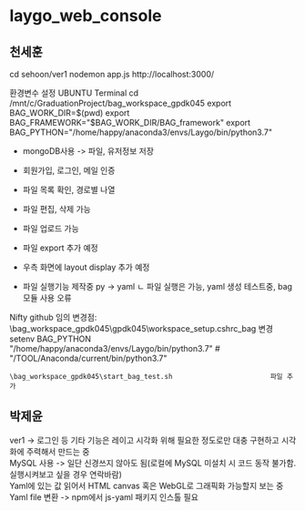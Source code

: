 # laygo_web_console

## 천세훈
cd sehoon/ver1
nodemon app.js
http://localhost:3000/

환경변수 설정
UBUNTU Terminal
  cd /mnt/c/GraduationProject/bag_workspace_gpdk045
  export BAG_WORK_DIR=$(pwd)
  export BAG_FRAMEWORK="$BAG_WORK_DIR/BAG_framework"
  export BAG_PYTHON="/home/happy/anaconda3/envs/Laygo/bin/python3.7"

- mongoDB사용 -> 파일, 유저정보 저장
- 회원가입, 로그인, 메일 인증 
- 파일 목록 확인, 경로별 나열
- 파일 편집, 삭제 가능
- 파일 업로드 가능

- 파일 export 추가 예정

- 우측 화면에 layout display 추가 예정

- 파일 실행기능 제작중 py -> yaml
  ㄴ 파일 실행은 가능, yaml 생성 테스트중, bag 모듈 사용 오류


Nifty github 임의 변경점:
    \bag_workspace_gpdk045\gpdk045\workspace_setup\.cshrc_bag       변경
        setenv BAG_PYTHON "/home/happy/anaconda3/envs/Laygo/bin/python3.7"   # "/TOOL/Anaconda/current/bin/python3.7"

    \bag_workspace_gpdk045\start_bag_test.sh                        파일 추가


## 박제윤
ver1 -> 로그인 등 기타 기능은 레이고 시각화 위해 필요한 정도로만 대충 구현하고 시각화에 주력해서 만드는 중  
MySQL 사용 -> 일단 신경쓰지 않아도 됨(로컬에 MySQL 미설치 시 코드 동작 불가함. 실행시켜보고 싶을 경우 연락바람)  
Yaml에 있는 값 읽어서 HTML canvas 혹은 WebGL로 그래픽화 가능할지 보는 중  
Yaml file 변환 -> npm에서 js-yaml 패키지 인스톨 필요
